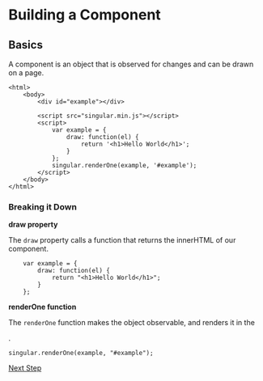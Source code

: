 # Building a Component

## Basics

A component is an object that is observed for changes and can be drawn on a page. 

	<html>
		<body>
			<div id="example"></div>

			<script src="singular.min.js"></script>
			<script>
				var example = {
					draw: function(el) {
						return '<h1>Hello World</h1>';
					}
				};
				singular.renderOne(example, '#example');
			</script>
		</body>
	</html>

### Breaking it Down

__draw property__

The `draw` property calls a function that returns the innerHTML of our component.

		var example = {
			draw: function(el) {
				return "<h1>Hello World</h1>";
			}
		};

__renderOne function__

The `renderOne` function makes the object observable, and renders it in the <div>.

	singular.renderOne(example, "#example");

[Next Step](properties.md)